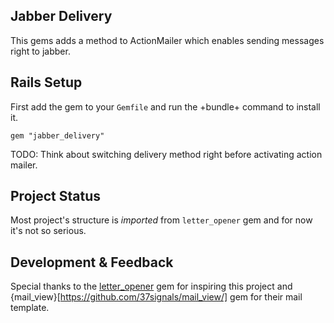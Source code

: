 Jabber Delivery
---------------

This gems adds a method to ActionMailer which enables sending messages right to jabber.

Rails Setup
-----------

First add the gem to your `Gemfile` and run the +bundle+ command to install it.

  `gem "jabber_delivery"`

TODO: Think about switching delivery method right before activating action mailer.

Project Status
--------------

Most project's structure is *imported* from `letter_opener` gem and for now it's not so serious.


Development & Feedback
----------------------

Special thanks to the [letter_opener](https://github.com/ryanb/letter_opener) gem for inspiring this project and {mail_view}[https://github.com/37signals/mail_view/] gem for their mail template.
